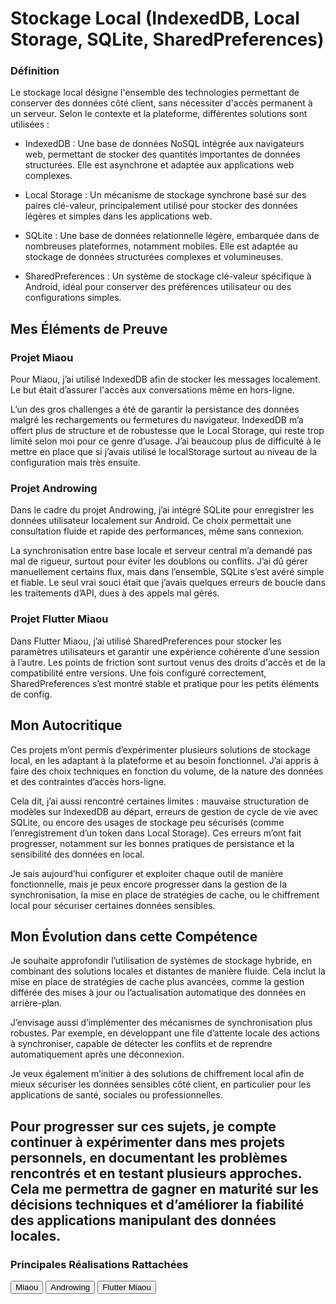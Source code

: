 # Stockage Local (IndexedDB, Local Storage, SQLite, SharedPreferences)

### Définition

Le  stockage local  désigne l'ensemble des technologies permettant de conserver des données côté client, sans nécessiter d'accès permanent à un serveur. Selon le contexte et la plateforme, différentes solutions sont utilisées :

-  IndexedDB  : Une base de données NoSQL intégrée aux navigateurs web, permettant de stocker des quantités importantes de données structurées. Elle est asynchrone et adaptée aux applications web complexes.

-  Local Storage  : Un mécanisme de stockage synchrone basé sur des paires clé-valeur, principalement utilisé pour stocker des données légères et simples dans les applications web.

-  SQLite  : Une base de données relationnelle légère, embarquée dans de nombreuses plateformes, notamment mobiles. Elle est adaptée au stockage de données structurées complexes et volumineuses.

-  SharedPreferences  : Un système de stockage clé-valeur spécifique à Android, idéal pour conserver des préférences utilisateur ou des configurations simples.

## Mes Éléments de Preuve

### Projet Miaou

Pour Miaou, j’ai utilisé IndexedDB afin de stocker les messages localement. Le but était d’assurer l'accès aux conversations même en hors-ligne.

L’un des gros challenges a été de garantir la persistance des données malgré les rechargements ou fermetures du navigateur. IndexedDB m’a offert plus de structure et de robustesse que le Local Storage, qui reste trop limité selon moi pour ce genre d’usage. J’ai beaucoup plus de difficulté à le mettre en place que si j’avais utilisé le localStorage surtout au niveau de la configuration mais très ensuite.

### Projet Androwing

Dans le cadre du projet Androwing, j’ai intégré SQLite pour enregistrer les données utilisateur localement sur Android. Ce choix permettait une consultation fluide et rapide des performances, même sans connexion.

La synchronisation entre base locale et serveur central m’a demandé pas mal de rigueur, surtout pour éviter les doublons ou conflits. J’ai dû gérer manuellement certains flux, mais dans l’ensemble, SQLite s’est avéré simple et fiable. Le seul vrai souci était que j’avais quelques erreurs de boucle dans les traitements d’API, dues à des appels mal gérés.

### Projet Flutter Miaou

Dans Flutter Miaou, j’ai utilisé SharedPreferences pour stocker les paramètres utilisateurs et garantir une expérience cohérente d’une session à l’autre.
Les points de friction sont surtout venus des droits d'accès et de la compatibilité entre versions. Une fois configuré correctement, SharedPreferences s’est montré stable et pratique pour les petits éléments de config.

## Mon Autocritique

Ces projets m’ont permis d’expérimenter plusieurs solutions de stockage local, en les adaptant à la plateforme et au besoin fonctionnel. J’ai appris à faire des choix techniques en fonction du volume, de la nature des données et des contraintes d’accès hors-ligne.

Cela dit, j’ai aussi rencontré certaines limites : mauvaise structuration de modèles sur IndexedDB au départ, erreurs de gestion de cycle de vie avec SQLite, ou encore des usages de stockage peu sécurisés (comme l’enregistrement d’un token dans Local Storage). Ces erreurs m’ont fait progresser, notamment sur les bonnes pratiques de persistance et la sensibilité des données en local.

Je sais aujourd’hui configurer et exploiter chaque outil de manière fonctionnelle, mais je peux encore progresser dans la gestion de la synchronisation, la mise en place de stratégies de cache, ou le chiffrement local pour sécuriser certaines données sensibles.

## Mon Évolution dans cette Compétence

Je souhaite approfondir l’utilisation de systèmes de stockage hybride, en combinant des solutions locales et distantes de manière fluide. Cela inclut la mise en place de stratégies de cache plus avancées, comme la gestion différée des mises à jour ou l’actualisation automatique des données en arrière-plan.

J’envisage aussi d’implémenter des mécanismes de synchronisation plus robustes. Par exemple, en développant une file d’attente locale des actions à synchroniser, capable de détecter les conflits et de reprendre automatiquement après une déconnexion.

Je veux également m’initier à des solutions de chiffrement local afin de mieux sécuriser les données sensibles côté client, en particulier pour les applications de santé, sociales ou professionnelles.

Pour progresser sur ces sujets, je compte continuer à expérimenter dans mes projets personnels, en documentant les problèmes rencontrés et en testant plusieurs approches. Cela me permettra de gagner en maturité sur les décisions techniques et d’améliorer la fiabilité des applications manipulant des données locales.
---
### Principales Réalisations Rattachées

<script>
  import { Button } from 'flowbite-svelte';
</script>

<Button pill href="/projects/miaou" color="alternative">Miaou</Button>
<Button pill href="/projects/androwing" color="alternative">Androwing</Button>
<Button pill href="/projects/flutter-miaou" color="alternative">Flutter Miaou</Button>

